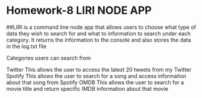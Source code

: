 # Homework-8   LIRI NODE APP

##LIRI is a command line node app that allows users to choose what type of data they wish to search for and what to information to search under each category. It returns the information to the console and also stores the data in the log.txt file

Categories users can search from

Twitter
This allows the user to access the latest 20 tweets from my Twitter
Spotify
This allows the user to search for a song and access information about that song from Spotify
OMDB
This allows the user to search for a movie title and return specific IMDB information about that movie
